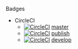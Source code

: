 Badges

- CircleCI
  - [![CircleCI](https://circleci.com/gh/F88/tst/tree/master.svg?style=svg)](https://circleci.com/gh/F88/tst/tree/master) [master](https://github.com/F88/tst/tree/master)
  - [![CircleCI](https://circleci.com/gh/F88/tst/tree/publish.svg?style=svg)](https://circleci.com/gh/F88/tst/tree/publish) [publish](https://github.com/F88/tst/tree/publish)
  - [![CircleCI](https://circleci.com/gh/F88/tst/tree/develop.svg?style=svg)](https://circleci.com/gh/F88/tst/tree/develop) [develop](https://github.com/F88/tst/tree/develop)



